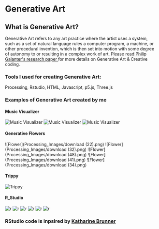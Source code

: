 # Generative Art

## What is Generative Art?

Generative Art refers to any art practice where the artist uses a system, such as a set of natural language rules a computer program, 
a machine, or other procedural invention, which is then set into motion with some degree of autonomy to or resulting in a complex 
work of art. Please read[ Philip Galanter's research paper ](https://www.philipgalanter.com/downloads/ga2003_paper.pdf) for more details on Generative Art & Creative coding.

### Tools I used for creating Generative Art:
Processing, Rstudio, HTML, Javascript, p5.js, Three.js


### Examples of Generative Art created by me

#### Music Visualizer
![Music Visualizer](gifs/ezgif.com-video-to-gif-12.gif)
![Music Visualizer](gifs/ezgif.com-video-to-gif-13.gif)
![Music Visualizer](gifs/ezgif.com-crop.gif)

#### Generative Flowers
![Flower](Processing_Images/download (22).png)
![Flower](Processing_Images/download (32).png)
![Flower](Processing_Images/download (48).png)
![Flower](Processing_Images/download (41).png)
![Flower](Processing_Images/download (34).png)

#### Trippy
![Trippy](gifs/ezgif.com-video-to-gif.gif)

#### R_Studio
![r](R_Images/2020-07-23-01-16_seed_8470.png)
![r](R_Images/2020-07-20-14-06_seed_5771.png)
![r](R_Images/2020-07-20-14-25_seed_930.png)
![r](R_Images/2020-07-20-14-44_seed_2948.png)
![r](R_Images/2020-07-23-00-37_seed_4901.png)
![r](R_Images/2020-07-23-01-16_seed_5546.png)

### RStudio code is inpsired by [Katharine Brunner](https://katharinabrunner.de/software-portfolio/)
